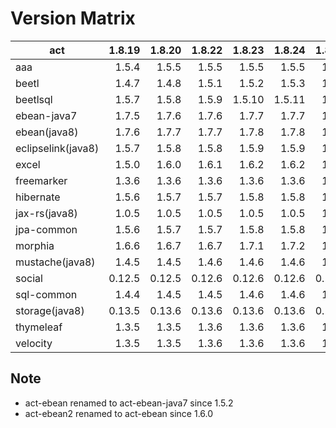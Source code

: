 # Version Matrix

| act                | 1.8.19 | 1.8.20 | 1.8.22 | 1.8.23 | 1.8.24 | 1.8.25 | 1.8.26 | 1.8.27 | 1.8.28 |
| ---                |  ----: |  ----: |  ----: |  ----: |  ----: |  ----: |  ----: |  ----: |  ----: |
| aaa                |  1.5.4 |  1.5.5 |  1.5.5 |  1.5.5 |  1.5.5 |  1.5.5 |  1.6.0 |  1.6.1 |  1.6.1 |
| beetl              |  1.4.7 |  1.4.8 |  1.5.1 |  1.5.2 |  1.5.3 |  1.5.4 |  1.6.0 |  1.6.1 |  1.6.1 |
| beetlsql           |  1.5.7 |  1.5.8 |  1.5.9 | 1.5.10 | 1.5.11 |  1.6.0 |  1.7.0 |  1.7.1 |  1.7.1 |
| ebean-java7        |  1.7.5 |  1.7.6 |  1.7.6 |  1.7.7 |  1.7.7 |  1.7.8 |  1.7.8 |  1.7.8 |  1.7.9 |
| ebean(java8)       |  1.7.6 |  1.7.7 |  1.7.7 |  1.7.8 |  1.7.8 |  1.7.9 |  1.7.9 |  1.7.9 | 1.7.10 |
| eclipselink(java8) |  1.5.7 |  1.5.8 |  1.5.8 |  1.5.9 |  1.5.9 |  1.6.0 |  1.6.0 |  1.6.0 |  1.6.1 |
| excel              |  1.5.0 |  1.6.0 |  1.6.1 |  1.6.2 |  1.6.2 |  1.6.2 |  1.7.0 |  1.7.1 |  1.7.2 |
| freemarker         |  1.3.6 |  1.3.6 |  1.3.6 |  1.3.6 |  1.3.6 |  1.3.6 |  1.3.6 |  1.3.7 |  1.3.7 |
| hibernate          |  1.5.6 |  1.5.7 |  1.5.7 |  1.5.8 |  1.5.8 |  1.6.0 |  1.6.0 |  1.6.0 |  1.6.1 |
| jax-rs(java8)      |  1.0.5 |  1.0.5 |  1.0.5 |  1.0.5 |  1.0.5 |  1.0.5 |  1.0.5 |  1.0.5 |  1.0.5 |
| jpa-common         |  1.5.6 |  1.5.7 |  1.5.7 |  1.5.8 |  1.5.8 |  1.6.0 |  1.6.0 |  1.6.0 |  1.6.1 |
| morphia            |  1.6.6 |  1.6.7 |  1.6.7 |  1.7.1 |  1.7.2 |  1.7.2 |  1.7.2 |  1.7.2 |  1.7.3 |
| mustache(java8)    |  1.4.5 |  1.4.5 |  1.4.6 |  1.4.6 |  1.4.6 |  1.4.6 |  1.4.6 |  1.4.6 |  1.4.6 |
| social             | 0.12.5 | 0.12.5 | 0.12.6 | 0.12.6 | 0.12.6 | 0.12.6 | 0.12.6 | 0.12.6 | 0.12.6 |
| sql-common         |  1.4.4 |  1.4.5 |  1.4.5 |  1.4.6 |  1.4.6 |  1.5.0 |  1.5.0 |  1.5.0 |  1.5.1 |
| storage(java8)     | 0.13.5 | 0.13.6 | 0.13.6 | 0.13.6 | 0.13.6 | 0.13.6 | 0.14.0 | 0.14.0 | 0.14.0 |
| thymeleaf          |  1.3.5 |  1.3.5 |  1.3.6 |  1.3.6 |  1.3.6 |  1.3.6 |  1.3.6 |  1.3.6 |  1.3.6 |
| velocity           |  1.3.5 |  1.3.5 |  1.3.6 |  1.3.6 |  1.3.6 |  1.3.6 |  1.3.6 |  1.3.7 |  1.3.7 |

## Note

* act-ebean renamed to act-ebean-java7 since 1.5.2
* act-ebean2 renamed to act-ebean since 1.6.0
